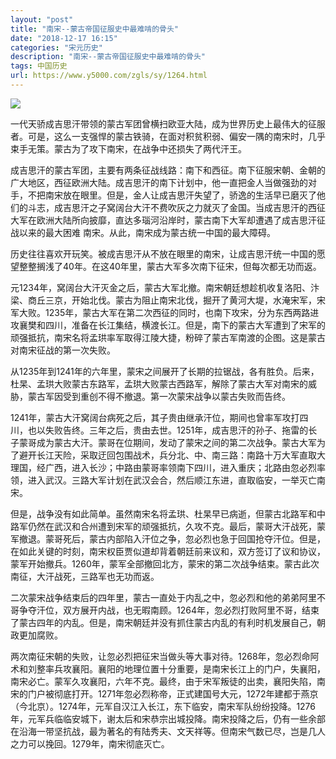 ```yaml
---
layout: "post"
title: "南宋--蒙古帝国征服史中最难啃的骨头"
date: "2018-12-17 16:15"
categories: "宋元历史"
description: "南宋--蒙古帝国征服史中最难啃的骨头"
tags: 中国历史
url: https://www.y5000.com/zgls/sy/1264.html
---
```






![](https://img.y5000.com/uploads/allimg/130404/2-130404210051540.jpg)  

一代天骄成吉思汗带领的蒙古军团曾横扫欧亚大陆，成为世界历史上最伟大的征服者。可是，这么一支强悍的蒙古铁骑，在面对积贫积弱、偏安一隅的南宋时，几乎束手无策。蒙古为了攻下南宋，在战争中还损失了两代汗王。

成吉思汗的蒙古军团，主要有两条征战线路：南下和西征。南下征服宋朝、金朝的广大地区，西征欧洲大陆。成吉思汗的南下计划中，他一直把金人当做强劲的对手，不把南宋放在眼里。但是，金人让成吉思汗失望了，骄逸的生活早已磨灭了他们的斗志，成吉思汗之子窝阔台大汗不费吹灰之力就灭了金国。当成吉思汗的西征大军在欧洲大陆所向披靡，直达多瑙河沿岸时，蒙古南下大军却遭遇了成吉思汗征战以来的最大困难
南宋。从此，南宋成为蒙古统一中国的最大障碍。

历史往往喜欢开玩笑。被成吉思汗从不放在眼里的南宋，让成吉思汗统一中国的愿望整整搁浅了40年。在这40年里，蒙古大军多次南下征宋，但每次都无功而返。

元1234年，窝阔台大汗灭金之后，蒙古大军北撤。南宋朝廷想趁机收复洛阳、汴梁、商丘三京，开始北伐。蒙古为阻止南宋北伐，掘开了黄河大堤，水淹宋军，宋军大败。1235年，蒙古大军在第二次西征的同时，也南下攻宋，分为东西两路进攻襄樊和四川，准备在长江集结，横渡长江。但是，南下的蒙古大军遭到了宋军的顽强抵抗，南宋名将孟珙率军取得江陵大捷，粉碎了蒙古军南渡的企图。这是蒙古对南宋征战的第一次失败。

从1235年到1241年的六年里，蒙宋之间展开了长期的拉锯战，各有胜负。后来，杜杲、孟珙大败蒙古东路军，孟珙大败蒙古西路军，解除了蒙古大军对南宋的威胁，蒙古军因受到重创不得不撤退。第一次蒙宋战争以蒙古失败而告终。

1241年，蒙古大汗窝阔台病死之后，其子贵由继承汗位，期间也曾率军攻打四川，也以失败告终。三年之后，贵由去世。1251年，成吉思汗的孙子、拖雷的长子蒙哥成为蒙古大汗。蒙哥在位期间，发动了蒙宋之间的第二次战争。蒙古大军为了避开长江天险，采取迂回包围战术，兵分北、中、南三路：南路十万大军直取大理国，经广西，进入长沙；中路由蒙哥率领南下四川，进入重庆；北路由忽必烈率领，进入武汉。三路大军计划在武汉会合，然后顺江东进，直取临安，一举灭亡南宋。

但是，战争没有如此简单。虽然南宋名将孟珙、杜杲早已病逝，但蒙古北路军和中路军仍然在武汉和合州遭到宋军的顽强抵抗，久攻不克。最后，蒙哥大汗战死，蒙军撤退。蒙哥死后，蒙古内部陷入汗位之争，忽必烈也急于回国抢夺汗位。但是，在如此关键的时刻，南宋权臣贾似道却背着朝廷前来议和，双方签订了议和协议，蒙军开始撤兵。1260年，蒙军全部撤回北方，蒙宋的第二次战争结束。蒙古此次南征，大汗战死，三路军也无功而返。

二次蒙宋战争结束后的四年里，蒙古一直处于内乱之中，忽必烈和他的弟弟阿里不哥争夺汗位，双方展开内战，也无暇南顾。1264年，忽必烈打败阿里不哥，结束了蒙古四年的内乱。但是，南宋朝廷并没有抓住蒙古内乱的有利时机发展自己，朝政更加腐败。

两次南征宋朝的失败，让忽必烈把征宋当做头等大事对待。1268年，忽必烈命阿术和刘整率兵攻襄阳。襄阳的地理位置十分重要，是南宋长江上的门户，失襄阳，南宋必亡。蒙军久攻襄阳，六年不克。最终，由于宋军叛徒的出卖，襄阳失陷，南宋的门户被彻底打开。1271年忽必烈称帝，正式建国号大元，1272年建都于燕京（今北京）。1274年，元军自汉江入长江，东下临安，南宋军队纷纷投降。1276年，元军兵临临安城下，谢太后和宋恭宗出城投降。南宋投降之后，仍有一些余部在沿海一带坚抗战，最为著名的有陆秀夫、文天祥等。但南宋气数已尽，岂是几人之力可以挽回。1279年，南宋彻底灭亡。
